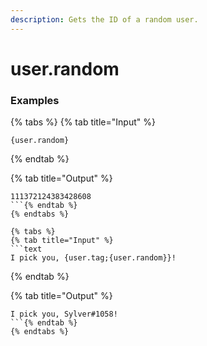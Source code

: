 ```yaml
---
description: Gets the ID of a random user.
---
```


# user.random

### Examples

{% tabs %}
{% tab title="Input" %}
```text
{user.random}
```
{% endtab %}

{% tab title="Output" %}
```text
111372124383428608
```{% endtab %}
{% endtabs %}

{% tabs %}
{% tab title="Input" %}
```text
I pick you, {user.tag;{user.random}}!
```
{% endtab %}

{% tab title="Output" %}
```text
I pick you, Sylver#1058!
```{% endtab %}
{% endtabs %}